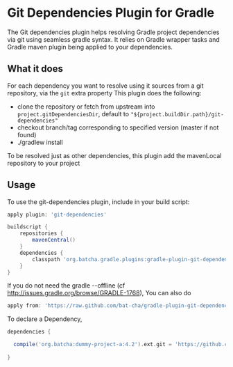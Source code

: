 # Git Dependencies Plugin for Gradle
The Git dependencies plugin helps resolving Gradle project dependencies via git using seamless gradle syntax.
It relies on Gradle wrapper tasks and Gradle maven plugin being applied to your dependencies.

## What it does
For each dependency you want to resolve using it sources from a git repository, via the ```git``` extra property
This plugin does the following:
* clone the repository or fetch from upstream into ```project.gitDependenciesDir```, default to ```"${project.buildDir.path}/git-dependencies"```
* checkout branch/tag corresponding to specified version (master if not found)
* ./gradlew install 

To be resolved just as other dependencies, this plugin add the mavenLocal repository to your project 

## Usage
To use the git-dependencies plugin, include in your build script:

```groovy
apply plugin: 'git-dependencies'

buildscript {
    repositories {
        mavenCentral()
    }
    dependencies {
        classpath 'org.batcha.gradle.plugins:gradle-plugin-git-dependencies:0.1'
    }
}
```
If you do not need the gradle --offline (cf http://issues.gradle.org/browse/GRADLE-1768), You can also do
```groovy  
apply from: 'https://raw.github.com/bat-cha/gradle-plugin-git-dependencies/0.1/git-dependencies.gradle'
```

To declare a Dependency,
```groovy 
dependencies {

  compile('org.batcha:dummy-project-a:4.2').ext.git = 'https://github.com/bat-cha/dummy-java-project-a.git'
    
}
```
